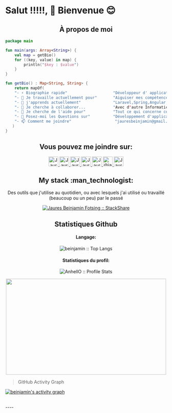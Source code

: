 # Salut !!!!!, 👋 Bienvenue 😊

<h2 align="center">À propos de moi</h2>

```kotlin
package main

fun main(args: Array<String>) {
    val map = getBio()
    for ((key, value) in map) {
        println("$key : $value")
    }
}

fun getBio() : Map<String, String> {
    return mapOf(
	"- ⚡ Biographie rapide"                    "Développeur d' application web & mobile passionné avec 1 ans d'expérience dans le développement de solutions Web complexes.",
	"- 🔭 Je travaille actuellement pour"       "Aiguiser mes compétences en conception d'application web&mobile, en architecture et en résolution des problèmes. ",
	"- 🌱 j'apprends actuellement"              "Laravel,Spring,Angular,React,Dart, Python,Php, Java.",
	"- 👯 Je cherche à collaborer...            "Avec d'autre Informaticiens sur diverse autre technologie",
	"- 🤔 Je cherche de l'aide pour"            "Tout ce qui concerne ce que j'apprends actuellement 😅.",
	"- 💬 Posez-moi les Questions sur"          "Développement d'applications web&mobiles laravel, Android, Java, Flutter, Dart.",
	"- 📫 Comment me joindre"                   "jauresbeinjamin@gmail.com.com",
   )
}
```

<h2 align="center">Vous pouvez me joindre sur: </h2>

<p align="center">

  <a href="https://www.linkedin.com/in/jaures-beinjamin-fotsing-297069211/">
    <img src="https://www.vectorlogo.zone/logos/linkedin/linkedin-icon.svg" alt="Jaures Beinjamin Fotsing LinkedIn Profile" height="30" width="30">
  </a>

  <a href="https://stackoverflow.com/users/16539954/jaures-beinjamin-fotsing">
    <img src="https://www.vectorlogo.zone/logos/stackoverflow/stackoverflow-icon.svg" alt="Jaures Beinjamin Fotsing Stack Overflow Profile" height="30" width="30">
  </a>

  <a href="https://meta.stackexchange.com/users/1101231/jaures-beinjamin-fotsing">
    <img src="https://www.vectorlogo.zone/logos/stackexchange/stackexchange-icon.svg" alt="Jaures Beinjamin Fotsing Stack Exchange Profile" height="30" width="30">
  </a>

  <a href="https://www.hackerrank.com/jauresbeinjamin?hr_r=1">
    <img src="https://cdn.worldvectorlogo.com/logos/hackerrank.svg" alt="Jaures Beinjamin Fotsing Hackerrank Profile" height="30" width="30">
  </a>
  
  <a href="https://leetcode.com/beinjamin/">
    <img src="https://upload.wikimedia.org/wikipedia/commons/1/19/LeetCode_logo_black.png" alt="Jaures Beinjamin Fotsing Leetcode Profile" height="30" width="30">
  </a>
  
  <a href="https://medium.com/@jauresbeinjamin">
    <img src="https://www.vectorlogo.zone/logos/medium/medium-tile.svg" alt="@jauresbeinjamin Medium Profile" height="30" width="30">
  </a>
  
  <a href="https://twitter.com/Jaures_2020">
    <img src="https://cdn.worldvectorlogo.com/logos/twitter-6.svg" alt="Jaures Beinjamin Fotsing Twitter Profile" height="30" width="30">
  </a>
</p>

<h2 align="center">My stack :man_technologist:</h2>

<p align="center">Des outils que j'utilise au quotidien, ou avec lesquels j'ai utilisé ou travaillé (beaucoup ou un peu) par le passé</p>
<p align="center">
  <a href="https://stackshare.io/beinjamin/my-stack">
    <img src="http://img.shields.io/badge/tech-stack-0690fa.svg?style=flat" alt="Jaures Beinjamin Fotsing :: StackShare" />
  </a>
</p>

<h2 align="center">Statistiques Github </h2>

<h4 align="center">Langage:</h4>

<p align="center"><img src="https://github-readme-stats.vercel.app/api/top-langs/?username=beinjamin&count_private=true&langs_count=10&theme=tokyonight&layout=compact&hide=html,css" alt="beinjamin :: Top Langs" /></p>

<h4 align="center">Statistiques du profil: </h4>

<p align="center"><img src="https://github-readme-stats.vercel.app/api?username=beinjamin&show_icons=true&theme=synthwave&count_private=true" alt="AnhellO :: Profile Stats" /></p>

<p align="center"><img src="https://tenor.com/view/silicon-valley-gif-5518465.gif" alt="" height="300" width="500"></p>

> GitHub Activity Graph

<!-- https://github.com/beinjamin/github-readme-activity-graph -->
<a href="https://github.com/beinjamin/beinjamin"><img alt="beinjamin's activity graph" src="https://activity-graph.herokuapp.com/graph?username=beinjamin&bg_color=0e2239&color=58a6ff&line=114a88&point=58a6ff&hide_border=true" /></a>

<br />
----

